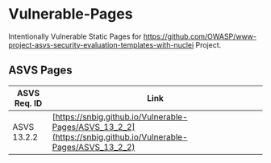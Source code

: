 # Vulnerable-Pages
Intentionally Vulnerable Static Pages for https://github.com/OWASP/www-project-asvs-security-evaluation-templates-with-nuclei Project.
 
## ASVS Pages
| ASVS Req. ID | Link |
|---|---|
| ASVS 13.2.2 | [https://snbig.github.io/Vulnerable-Pages/ASVS_13_2_2](https://snbig.github.io/Vulnerable-Pages/ASVS_13_2_2) |\n| ASVS 14.5.2 | [https://snbig.github.io/Vulnerable-Pages/ASVS_14_5_2](https://snbig.github.io/Vulnerable-Pages/ASVS_14_5_2) |\n| ASVS 14.5.3 | [https://snbig.github.io/Vulnerable-Pages/ASVS_14_5_3](https://snbig.github.io/Vulnerable-Pages/ASVS_14_5_3) |\n| ASVS 12.1.3 | [https://snbig.github.io/Vulnerable-Pages/ASVS_12_1_3](https://snbig.github.io/Vulnerable-Pages/ASVS_12_1_3) |\n| ASVS 1.1.1 | [https://snbig.github.io/Vulnerable-Pages/ASVS_1_1_1](https://snbig.github.io/Vulnerable-Pages/ASVS_1_1_1) |\n| ASVS 12.1.1 | [https://snbig.github.io/Vulnerable-Pages/ASVS_12_1_1](https://snbig.github.io/Vulnerable-Pages/ASVS_12_1_1) |\n| ASVS 13.3.1 | [https://snbig.github.io/Vulnerable-Pages/ASVS_13_3_1](https://snbig.github.io/Vulnerable-Pages/ASVS_13_3_1) |\n
